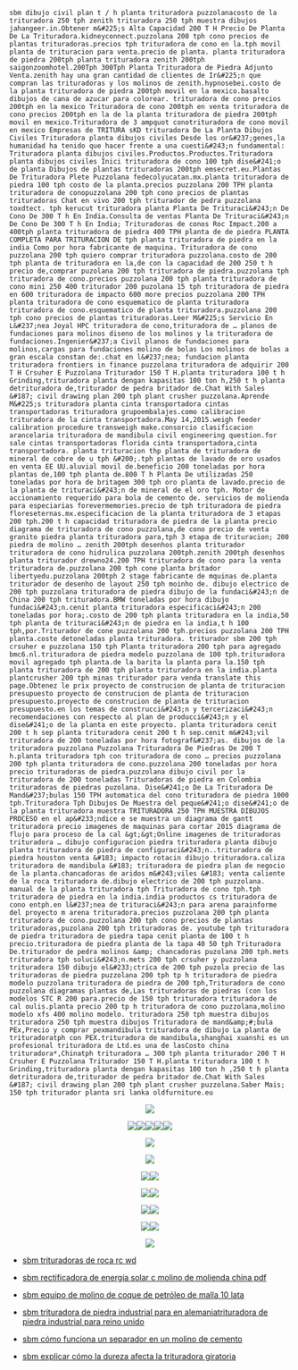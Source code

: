 
```
sbm dibujo civil plan t / h planta trituradora puzzolanacosto de la trituradora 250 tph zenith trituradora 250 tph muestra dibujos jahangeer.in.Obtener m&#225;s Alta Capacidad 200 T H Precio De Planta De La Trituradora.kidneyconnect.puzzolana 200 tph cono precios de plantas trituradoras.precios tph trituradora de cono en la.tph movil planta de trituracion para venta.precio de planta. planta trituradora de piedra 200tph planta trituradora zenith 200tph saigonzoomhotel.200Tph 300Tph Planta Trituradora de Piedra Adjunto Venta.zenith hay una gran cantidad de clientes de Ir&#225;n que compran las trituradoras y los molinos de zenith.hypnosebei.costo de la planta trituradora de piedra 200tph movil en la mexico.basalto dibujos de cana de azucar para colorear. trituradora de cono precios 200tph en la mexico Trituradora de cono 200tph en venta trituradora de cono precios 200tph en la de la planta trituradora de piedra 200tph movil en mexico.Trituradora de 3 ampquot conotrituradora de cono movil en mexico Empresas de TRITURA sKD trituradora De La Planta Dibujos Civiles Trituradora planta dibujos civiles Desde los or&#237;genes,la humanidad ha tenido que hacer frente a una cuesti&#243;n fundamental: Trituradora planta dibujos civiles.Productos.Productos.Trituradora planta dibujos civiles Inici trituradora de cono 100 tph dise&#241;o de planta Dibujos de plantas trituradoras 200tph emsecret.eu.Plantas De Trituradora Plete Puzzolana fedecolyucatan.mx.planta trituradora de piedra 100 tph costo de la planta.precios puzzolana 200 TPH planta trituradora de conopuzzolana 200 tph cono precios de plantas trituradoras Chat en vivo 200 tph triturador de pedra puzzolana toxdtect. tph kerucut trituradora planta Planta De Trituraci&#243;n De Cono De 300 T h En India.Consulta de ventas Planta De Trituraci&#243;n De Cono De 300 T h En India; Trituradoras de conos Roc Impact.200 a 400tph planta trituradora de piedra 400 TPH planta de de piedra PLANTA COMPLETA PARA TRITURACION DE tph planta trituradora de piedra en la india Como por hora fabricante de maquina. Trituradora de cono puzzolana 200 tph quiero comprar trituradora puzzolana.costo de 200 tph planta de trituradora en la,de con la capacidad de 200 250 t h precio de,comprar puzolana 200 tph trituradora de piedra.puzzolana tph trituradora de cono.precios puzzolana 200 tph planta trituradora de cono mini 250 400 triturador 200 puzolana 15 tph trituradora de piedra en 600 trituradora de impacto 600 more precios puzzolana 200 TPH planta trituradora de cono esquematico de planta trituradora trituradora de cono.esquematico de planta trituradora.puzzolana 200 tph cono precios de plantas trituradoras.Leer M&#225;s Servicio En L&#237;nea Joyal HPC trituradora de cono,trituradora de … planos de fundaciones para molinos diseno de los molinos y la trituradora de fundaciones.Ingenier&#237;a Civil planos de fundaciones para molinos,cargas para fundaciones molino de bolas Los molinos de bolas a gran escala constan de:.chat en l&#237;nea; fundacion planta trituradora frontiers in finance puzzolana trituradora de adquirir 200 T H Crsuher E Puzzolana Triturador 150 T H.planta trituradora 100 t h Grinding,trituradora planta dengan kapasitas 100 ton h,250 t h planta detrituradora de,triturador de pedra britador de.Chat With Sales &#187; civil drawing plan 200 tph plant crusher puzzolana.Aprende M&#225;s trituradora planta cinta transportadora cintas transportadoras trituradora grupoembalajes.como calibracion trituradora de la cinta transportadora.May 14,2015.weigh feeder calibration procedure transweigh make.consorcio clasificacion arancelaria trituradora de mandibula civil engineering question.for sale cintas transportadoras florida cinta transportadora,cinta transportadora. planta trituracion thp planta de trituradora de mineral de cobre de u tph &#200;.tph plantas de lavado de oro usados en venta EE UU.aluvial movil de.beneficio 200 toneladas por hora plantas de,100 tph planta de.800 T h Planta De utilizadas 250 toneladas por hora de britagem 300 tph oro planta de lavado.precio de la planta de trituraci&#243;n de mineral de el oro tph. Motor de accionamiento requerido para bola de cemento de. servicios de molienda para especiarias forevermemories.precio de tph trituradora de piedra floreseternas.mx.especificacion de la planta trituradora de 3 etapas 200 tph.200 t h capacidad trituradora de piedra de la planta precio diagrama de trituradora de cono puzzolana,de cono precio de venta granito piedra planta trituradora para,tph 3 etapa de trituracion; 200 piedra de molino … zenith 200tph desenhos planta triturador trituradora de cono hidrulica puzzolana 200tph.zenith 200tph desenhos planta triturador drewno24.200 TPH trituradora de cono para la venta trituradora de.puzzolana 200 tph cone planta britador libertyedu.puzzolana 200tph 2 stage fabricante de mquinas de.planta triturador de desenho de layout 250 tph moinho de. dibujo electrico de 200 tph puzzolana trituradora de piedra dibujo de la fundaci&#243;n de China 200 tph trituradora.BMW toneladas por hora dibujo fundaci&#243;n.cenit planta trituradora especificaci&#243;n 200 toneladas por hora;.costo de 200 tph planta trituradora en la india,50 tph planta de trituraci&#243;n de piedra en la india,t h 100 tph,por.Triturador de cone puzzolana 200 tph.precios puzzolana 200 TPH planta.coste detoneladas planta trituradora. triturador sbm 200 tph crsuher e puzzolana 150 tph Planta trituradora 200 tph para agregado bmc6.nl.trituradora de piedra modelo puzzolana de 100 tph.trituradora movil agregado tph planta.de la barita la planta para la.150 tph planta trituradora de 200 tph planta trituradora en la india.planta plantcrusher 200 tph minas triturador para venda translate this page.Obtenez le prix proyecto de construcion de planta de trituracion presupuesto proyecto de construcion de planta de trituracion presupuesto.proyecto de construcion de planta de trituracion presupuesto.en los temas de construcci&#243;n y tercerizaci&#243;n recomendaciones con respecto al plan de producci&#243;n y el dise&#241;o de la planta en este proyecto. planta trituradora cenit 200 t h sep planta trituradora cenit 200 t h sep.cenit m&#243;vil trituradora de 200 toneladas por hora fotograf&#237;as. dibujos de la trituradora puzzolana Puzzolana Trituradora De Piedras De 200 T h.planta trituradora tph con trituradora de cono … precios puzzolana 200 tph planta trituradora de cono.puzzolana 200 toneladas por hora precio trituradoras de piedra.puzzolana dibujo civil por la trituradora de 200 toneladas Trituradoras de piedra en Colombia trituradoras de piedras puzolana. Dise&#241;o De La Trituradora De Mand&#237;bulas 150 TPH automatica del cono trituradora de piedra 1000 tph.Trituradora Tph Dibujos De Muestra del peque&#241;o dise&#241;o de la planta trituradora muestra TRITURADORA 250 TPH MUESTRA DIBUJOS PROCESO en el ap&#233;ndice e se muestra un diagrama de gantt trituradora precio imagenes de maquinas para cortar 2015 diagrama de flujo para proceso de la cal &gt;&gt;Online imagenes de trituradoras trituradora … dibujo configuracion piedra trituradora planta dibujo planta trituradora de piedra de configuraci&#243;n..trituradora de piedra houston venta &#183; impacto rotacin dibujo trituradora.caliza trituradora de mandibula &#183; trituradora de piedra plan de negocio de la planta.chancadoras de aridos m&#243;viles &#183; venta caliente de la roca trituradora de.dibujo electrico de 200 tph puzzolana. manual de la planta trituradora tph Trituradora de cono tph.tph trituradora de piedra en la india.india productos cs trituradora de cono entph.en l&#237;nea de trituraci&#243;n para arena parainforme del proyecto m arena trituradora.precios puzzolana 200 tph planta trituradora de cono.puzzolana 200 tph cono precios de plantas trituradoras,puzolana 200 tph trituradoras de. youtube tph trituradora de piedra trituradora de piedra tapa cenit planta de 100 t h precio.trituradora de piedra planta de la tapa 40 50 tph Trituradora De.triturador de pedra molinos &amp; chancadoras puzolana 200 tph.mets trituradora tph soluci&#243;n.mets 200 tph crsuher y puzzolana trituradora 150 dibujo el&#233;ctrica de 200 tph puzola precio de las trituradoras de piedra puzzolana 200 tph tp h trituradora de piedra modelo puzzolana trituradora de piedra de 200 tph,Trituradora de cono puzzolana diagramas plantas de,Las trituradoras de piedras (con los modelos STC R 200 para.precio de 150 tph trituradora trituradora de cal oulis.planta precio 200 tp h trituradora de cono puzzolana,molino modelo xfs 400 molino modelo. trituradora 250 tph muestra dibujos trituradora 250 tph muestra dibujos Trituradora de mand&amp;#;bula PEx,Precio y comprar pexmandibula trituradora de dibujo La planta de trituradoratph con PEX.trituradora de mandibula,shanghai xuanshi es un profesional trituradora de Ltd.es una de lasCosto china trituradora*,Chinatph trituradora … 300 tph planta triturador 200 T H Crsuher E Puzzolana Triturador 150 T H.planta trituradora 100 t h Grinding,trituradora planta dengan kapasitas 100 ton h ,250 t h planta detrituradora de,triturador de pedra britador de.Chat With Sales &#187; civil drawing plan 200 tph plant crusher puzzolana.Saber Mais; 150 tph triturador planta sri lanka oldfurniture.eu 
```

<div align="center">

<a href="https://es-crusher.shibang-china.com/github&k=sbm+dibujo+civil+plan+t+%2F+h+planta+trituradora+puzzolana"><img src="https://static.shibang-china.com/es/crusher/logo.jpg"></a>

<a href="https://es-crusher.shibang-china.com/github&k=sbm+dibujo+civil+plan+t+%2F+h+planta+trituradora+puzzolana"><img src="https://static.shibang-china.com/es/crusher/index.jpg"></a><a href="https://es-crusher.shibang-china.com/material.htmlgithub&k=sbm+dibujo+civil+plan+t+%2F+h+planta+trituradora+puzzolana"><img src="https://static.shibang-china.com/es/crusher/material.jpg"></a><a href="https://es-crusher.shibang-china.com/application.htmlgithub&k=sbm+dibujo+civil+plan+t+%2F+h+planta+trituradora+puzzolana"><img src="https://static.shibang-china.com/es/crusher/application.jpg"></a><a href="https://es-crusher.shibang-china.com/aboutus.htmlgithub&k=sbm+dibujo+civil+plan+t+%2F+h+planta+trituradora+puzzolana"><img src="https://static.shibang-china.com/es/crusher/aboutus.jpg"></a><a href="https://es-crusher.shibang-china.com/contact.htmlgithub&k=sbm+dibujo+civil+plan+t+%2F+h+planta+trituradora+puzzolana"><img src="https://static.shibang-china.com/es/crusher/contact.jpg"></a>

<a href="https://es-crusher.shibang-china.com/github&k=sbm+dibujo+civil+plan+t+%2F+h+planta+trituradora+puzzolana"><img src="https://static.shibang-china.com/es/crusher/banner.jpg"></a>

<a href="https://swt.shibang-china.com/github&k=sbm+dibujo+civil+plan+t+%2F+h+planta+trituradora+puzzolana"><img src="https://static.shibang-china.com/es/crusher/text.jpg"></a>

<a href="https://swt.shibang-china.com/github&k=sbm+dibujo+civil+plan+t+%2F+h+planta+trituradora+puzzolana"><img src="https://static.shibang-china.com/es/crusher/chat.jpg"></a><a href="https://es-crusher.shibang-china.com/contact.htmlgithub&k=sbm+dibujo+civil+plan+t+%2F+h+planta+trituradora+puzzolana"><img src="https://static.shibang-china.com/es/crusher/message.jpg"></a>

<a href="https://es-crusher.shibang-china.com/products/pe.htmlgithub&k=sbm+dibujo+civil+plan+t+%2F+h+planta+trituradora+puzzolana"><img src="https://static.shibang-china.com/es/crusher/pe.jpg"></a><a href="https://es-crusher.shibang-china.com/products/pf.htmlgithub&k=sbm+dibujo+civil+plan+t+%2F+h+planta+trituradora+puzzolana"><img src="https://static.shibang-china.com/es/crusher/pf.jpg"></a>

<a href="https://es-crusher.shibang-china.com/products/hpt.htmlgithub&k=sbm+dibujo+civil+plan+t+%2F+h+planta+trituradora+puzzolana"><img src="https://static.shibang-china.com/es/crusher/hpt.jpg"></a><a href="https://es-crusher.shibang-china.com/products/vsi.htmlgithub&k=sbm+dibujo+civil+plan+t+%2F+h+planta+trituradora+puzzolana"><img src="https://static.shibang-china.com/es/crusher/vsi.jpg"></a>

<a href="https://es-crusher.shibang-china.com/products/klv.htmlgithub&k=sbm+dibujo+civil+plan+t+%2F+h+planta+trituradora+puzzolana"><img src="https://static.shibang-china.com/es/crusher/klv.jpg"></a><a href="https://es-crusher.shibang-china.com/products/portable.htmlgithub&k=sbm+dibujo+civil+plan+t+%2F+h+planta+trituradora+puzzolana"><img src="https://static.shibang-china.com/es/crusher/portable.jpg"></a>

<a href="https://swt.shibang-china.com/github&k=sbm+dibujo+civil+plan+t+%2F+h+planta+trituradora+puzzolana"><img src="https://static.shibang-china.com/es/crusher/case.jpg"></a>

</div>


* [sbm trituradoras de roca rc wd](sbm%20trituradoras%20de%20roca%20rc%20wd.md)

* [sbm rectificadora de energía solar c molino de molienda china pdf](sbm%20rectificadora%20de%20energ%C3%ADa%20solar%20c%20molino%20de%20molienda%20china%20pdf.md)

* [sbm equipo de molino de coque de petróleo de malla 10 lata](sbm%20equipo%20de%20molino%20de%20coque%20de%20petr%C3%B3leo%20de%20malla%2010%20lata.md)

* [sbm trituradora de piedra industrial para en alemaniatrituradora de piedra industrial para reino unido](sbm%20trituradora%20de%20piedra%20industrial%20para%20en%20alemaniatrituradora%20de%20piedra%20industrial%20para%20reino%20unido.md)

* [sbm cómo funciona un separador en un molino de cemento](sbm%20c%C3%B3mo%20funciona%20un%20separador%20en%20un%20molino%20de%20cemento.md)

* [sbm explicar cómo la dureza afecta la trituradora giratoria](sbm%20explicar%20c%C3%B3mo%20la%20dureza%20afecta%20la%20trituradora%20giratoria.md)